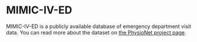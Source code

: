 # MIMIC-IV-ED

MIMIC-IV-ED is a publicly available database of emergency department visit data. You can read more about the dataset on [the PhysioNet project page](https://mimic.mit.edu/iv/modules/ed/).